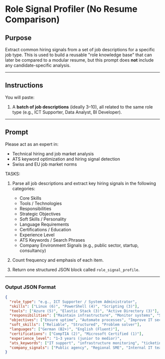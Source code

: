 # Role Signal Profiler (No Resume Comparison)

## Purpose
Extract common hiring signals from a set of job descriptions for a specific job type. This is used to build a reusable "role knowledge base" that can later be compared to a modular resume, but this prompt does **not** include any candidate-specific analysis.

---

## Instructions

You will paste:

1. A **batch of job descriptions** (ideally 3–10), all related to the same role type (e.g., ICT Supporter, Data Analyst, BI Developer).

---

## Prompt

Please act as an expert in:

- Technical hiring and job market analysis
- ATS keyword optimization and hiring signal detection
- Swiss and EU job market norms

TASKS:

1. Parse all job descriptions and extract key hiring signals in the following categories:

    - Core Skills  
    - Tools / Technologies  
    - Responsibilities  
    - Strategic Objectives  
    - Soft Skills / Personality  
    - Language Requirements  
    - Certifications / Education  
    - Experience Level  
    - ATS Keywords / Search Phrases  
    - Company Environment Signals (e.g., public sector, startup, consultancy)

2. Count frequency and emphasis of each item.  
3. Return one structured JSON block called `role_signal_profile`.

---

### Output JSON Format

```json
{
  "role_type": "e.g., ICT Supporter / System Administrator",
  "skills": ["Linux (6)", "PowerShell (4)", "Scripting (3)"],
  "tools": ["Azure (5)", "Elastic Stack (3)", "Active Directory (3)"],
  "responsibilities": ["Maintain infrastructure", "Monitor systems", "Support end users"],
  "objectives": ["Ensure uptime", "Automate processes", "Improve IT security"],
  "soft_skills": ["Reliable", "Structured", "Problem solver"],
  "languages": ["German (B2+)", "English (Fluent)"],
  "certifications": ["CompTIA (2)", "Microsoft Certified (1)"],
  "experience_level": "1–3 years (junior to medior)",
  "ats_keywords": ["IT support", "infrastructure monitoring", "ticketing system"],
  "company_signals": ["Public agency", "Regional SME", "Internal IT team"]
}

